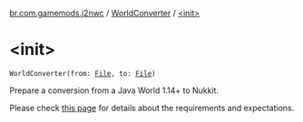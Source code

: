 [br.com.gamemods.j2nwc](../index.md) / [WorldConverter](index.md) / [&lt;init&gt;](./-init-.md)

# &lt;init&gt;

`WorldConverter(from: `[`File`](https://docs.oracle.com/javase/6/docs/api/java/io/File.html)`, to: `[`File`](https://docs.oracle.com/javase/6/docs/api/java/io/File.html)`)`

Prepare a conversion from a Java World 1.14+ to Nukkit.

Please check [this page](https://gamemodsbr.github.io/Java2Nukkit-World-Converter/) for details about the requirements and expectations.

